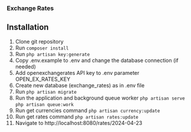 ### Exchange Rates

## Installation
1. Clone git repository
2. Run
````composer install````
3. Run
````php artisan key:generate````
4. Copy .env.example to .env and change the database connection (if needed)
5. Add openexchangerates API key to .env parameter OPEN_EX_RATES_KEY
6. Create new database (exchange_rates) as in .env file
7. Run
````php artisan migrate````
8. Run the application and background queue worker
````php artisan serve````
````php artisan queue:work````
9. Run get currencies command 
````php artisan currency:update````
10. Run get rates command
````php artisan rates:update````
11. Navigate to http://localhost:8080/rates/2024-04-23